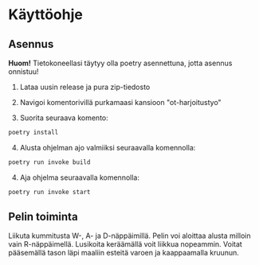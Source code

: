 # Käyttöohje

## Asennus

**Huom!** Tietokoneellasi täytyy olla poetry asennettuna, jotta asennus onnistuu!

1. Lataa uusin release ja pura zip-tiedosto

2. Navigoi komentorivillä purkamaasi kansioon "ot-harjoitustyo"

3. Suorita seuraava komento: 
```bash
poetry install
```

4. Alusta ohjelman ajo valmiiksi seuraavalla komennolla:
```bash
poetry run invoke build
```

4. Aja ohjelma seuraavalla komennolla:
```bash
poetry run invoke start
```

## Pelin toiminta

Liikuta kummitusta W-, A- ja D-näppäimillä. Pelin voi aloittaa alusta milloin vain R-näppäimellä. Lusikoita keräämällä voit liikkua nopeammin. Voitat pääsemällä tason läpi maaliin esteitä varoen ja kaappaamalla kruunun.

